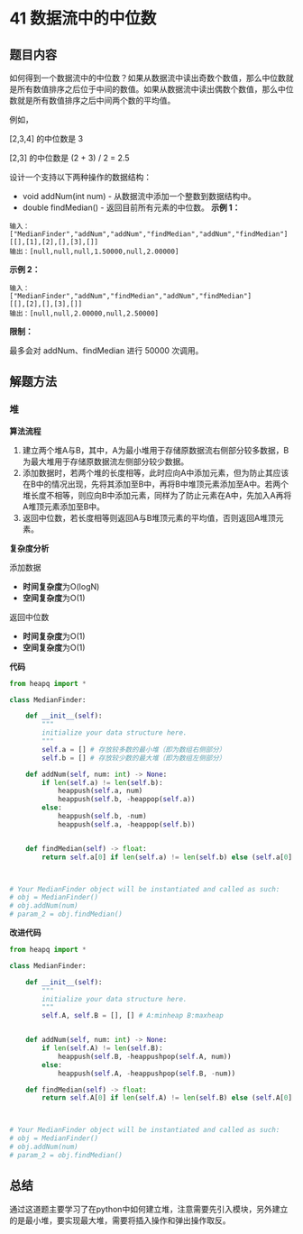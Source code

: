 # 41 数据流中的中位数

## 题目内容

如何得到一个数据流中的中位数？如果从数据流中读出奇数个数值，那么中位数就是所有数值排序之后位于中间的数值。如果从数据流中读出偶数个数值，那么中位数就是所有数值排序之后中间两个数的平均值。

例如，

[2,3,4] 的中位数是 3

[2,3] 的中位数是 (2 + 3) / 2 = 2.5

设计一个支持以下两种操作的数据结构：

* void addNum(int num) - 从数据流中添加一个整数到数据结构中。
* double findMedian() - 返回目前所有元素的中位数。
  **示例 1：**

```
输入：
["MedianFinder","addNum","addNum","findMedian","addNum","findMedian"]
[[],[1],[2],[],[3],[]]
输出：[null,null,null,1.50000,null,2.00000]
```

**示例 2：**

```
输入：
["MedianFinder","addNum","findMedian","addNum","findMedian"]
[[],[2],[],[3],[]]
输出：[null,null,2.00000,null,2.50000]
```

**限制：**

最多会对 addNum、findMedian 进行 50000 次调用。

## 解题方法

### 堆

**算法流程**

1. 建立两个堆A与B，其中，A为最小堆用于存储原数据流右侧部分较多数据，B为最大堆用于存储原数据流左侧部分较少数据。
2. 添加数据时，若两个堆的长度相等，此时应向A中添加元素，但为防止其应该在B中的情况出现，先将其添加至B中，再将B中堆顶元素添加至A中。若两个堆长度不相等，则应向B中添加元素，同样为了防止元素在A中，先加入A再将A堆顶元素添加至B中。
3. 返回中位数，若长度相等则返回A与B堆顶元素的平均值，否则返回A堆顶元素。

**复杂度分析**

添加数据

* **时间复杂度**为O(logN)
* **空间复杂度**为O(1)

返回中位数

* **时间复杂度**为O(1)
* **空间复杂度**为O(1)

**代码**

```python
from heapq import *

class MedianFinder:

    def __init__(self):
        """
        initialize your data structure here.
        """
        self.a = [] # 存放较多数的最小堆（即为数组右侧部分）
        self.b = [] # 存放较少数的最大堆（即为数组左侧部分）

    def addNum(self, num: int) -> None:
        if len(self.a) != len(self.b):
            heappush(self.a, num)
            heappush(self.b, -heappop(self.a))
        else:
            heappush(self.b, -num)
            heappush(self.a, -heappop(self.b))


    def findMedian(self) -> float:
        return self.a[0] if len(self.a) != len(self.b) else (self.a[0] - self.b[0]) / 2



# Your MedianFinder object will be instantiated and called as such:
# obj = MedianFinder()
# obj.addNum(num)
# param_2 = obj.findMedian()
```

**改进代码**

```python
from heapq import *

class MedianFinder:

    def __init__(self):
        """
        initialize your data structure here.
        """
        self.A, self.B = [], [] # A:minheap B:maxheap


    def addNum(self, num: int) -> None:
        if len(self.A) != len(self.B):
            heappush(self.B, -heappushpop(self.A, num))
        else:
            heappush(self.A, -heappushpop(self.B, -num))

    def findMedian(self) -> float:
        return self.A[0] if len(self.A) != len(self.B) else (self.A[0] - self.B[0]) / 2



# Your MedianFinder object will be instantiated and called as such:
# obj = MedianFinder()
# obj.addNum(num)
# param_2 = obj.findMedian()
```

## 总结

通过这道题主要学习了在python中如何建立堆，注意需要先引入模块，另外建立的是最小堆，要实现最大堆，需要将插入操作和弹出操作取反。
